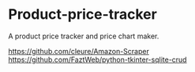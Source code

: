 # Product-price-tracker
A product price tracker and price chart maker.

https://github.com/cleure/Amazon-Scraper
https://github.com/FaztWeb/python-tkinter-sqlite-crud
